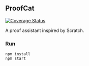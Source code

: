 ## ProofCat

[![Coverage Status](https://coveralls.io/repos/github/5eqn/proof-cat/badge.svg?branch=test-ci)](https://coveralls.io/github/5eqn/proof-cat)

A proof assistant inspired by Scratch.

### Run

```
npm install
npm start
```
